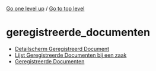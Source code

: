 <!-- generated by markdown-notes-tree -->

<!-- upward navigation links generated by markdown-notes-tree start here -->

[Go one level up](../SUMMARY.md) / [Go to top level](../../../SUMMARY.md)

<!-- upward navigation links generated by markdown-notes-tree end here -->

# geregistreerde_documenten

<!-- optional markdown-notes-tree directory description starts here -->

<!-- optional markdown-notes-tree directory description ends here -->

- [Detailscherm Geregistreerd Document](detailscherm_geregistreerd_document.md)
- [Lijst Geregistreerde Documenten bij een zaak](lijst_geregistreerde_documenten_bij_zaak.md)
- [Geregistreerde Documenten](README.md)
